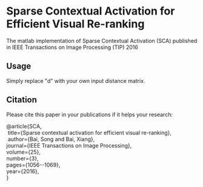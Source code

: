 # Sparse Contextual Activation for Efficient Visual Re-ranking
The matlab implementation of Sparse Contextual Activation (SCA) published in IEEE Transactions on Image Processing (TIP) 2016

## Usage
Simply replace "d" with your own input distance matrix. 

## Citation
Please cite this paper in your publications if it helps your research:

@article{SCA,    
  title={Sparse contextual activation for efficient visual re-ranking},   
  author={Bai, Song and Bai, Xiang},    
  journal={IEEE Transactions on Image Processing},  
  volume={25},  
  number={3},   
  pages={1056--1069},   
  year={2016},    
}
